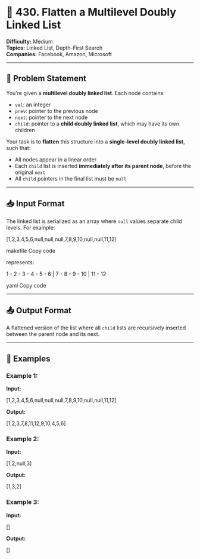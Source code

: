 # 🧱 430. Flatten a Multilevel Doubly Linked List

**Difficulty:** Medium  
**Topics:** Linked List, Depth-First Search  
**Companies:** Facebook, Amazon, Microsoft

---

## 🧠 Problem Statement

You're given a **multilevel doubly linked list**. Each node contains:

- `val`: an integer
- `prev`: pointer to the previous node
- `next`: pointer to the next node
- `child`: pointer to a **child doubly linked list**, which may have its own children

Your task is to **flatten** this structure into a **single-level doubly linked list**, such that:

- All nodes appear in a linear order
- Each `child` list is inserted **immediately after its parent node**, before the original `next`
- All `child` pointers in the final list must be `null`

---

## 📥 Input Format

The linked list is serialized as an array where `null` values separate child levels. For example:

[1,2,3,4,5,6,null,null,null,7,8,9,10,null,null,11,12]

makefile
Copy code

represents:

1 - 2 - 3 - 4 - 5 - 6
|
7 - 8 - 9 - 10
|
11 - 12

yaml
Copy code

---

## 📤 Output Format

A flattened version of the list where all `child` lists are recursively inserted between the parent node and its next.

---

## 🧪 Examples

### Example 1:

**Input:**

[1,2,3,4,5,6,null,null,null,7,8,9,10,null,null,11,12]

**Output:**

[1,2,3,7,8,11,12,9,10,4,5,6]


### Example 2:

**Input:**

[1,2,null,3]


**Output:**

[1,3,2]


### Example 3:

**Input:**

[]


**Output:**

[]